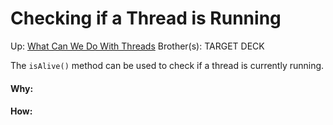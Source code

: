 # Checking if a Thread is Running

Up: [What Can We Do With Threads](what_can_we_do_with_threads)
Brother(s):
TARGET DECK

The `isAlive()` method can be used to check if a thread is currently running.





































#### Why:
#### How:









